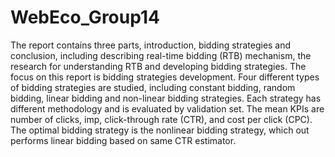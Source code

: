 # WebEco_Group14

The report contains three parts, introduction, bidding strategies and conclusion, including describing real-time 
bidding (RTB) mechanism, the research for understanding RTB and developing bidding strategies. The focus on this 
report is bidding strategies development. Four different types of bidding strategies are studied, including 
constant bidding, random bidding, linear bidding and non-linear bidding strategies. Each strategy has different 
methodology and is evaluated by validation set. The mean KPIs are number of clicks, imp, click-through rate 
(CTR), and cost per click (CPC). The optimal bidding strategy is the nonlinear bidding strategy, which out 
performs linear bidding based on same CTR estimator.
